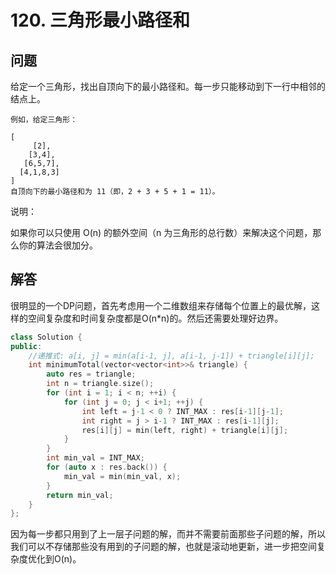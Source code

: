 # 120. 三角形最小路径和

## 问题

给定一个三角形，找出自顶向下的最小路径和。每一步只能移动到下一行中相邻的结点上。
```
例如，给定三角形：

[
     [2],
    [3,4],
   [6,5,7],
  [4,1,8,3]
]
自顶向下的最小路径和为 11（即，2 + 3 + 5 + 1 = 11）。
```

说明：

如果你可以只使用 O(n) 的额外空间（n 为三角形的总行数）来解决这个问题，那么你的算法会很加分。

## 解答
很明显的一个DP问题，首先考虑用一个二维数组来存储每个位置上的最优解，这样的空间复杂度和时间复杂度都是O(n*n)的。然后还需要处理好边界。
```C++
class Solution {
public:
    //递推式: a[i, j] = min(a[i-1, j], a[i-1, j-1]) + triangle[i][j];
    int minimumTotal(vector<vector<int>>& triangle) {
        auto res = triangle;
        int n = triangle.size();
        for (int i = 1; i < n; ++i) {
            for (int j = 0; j < i+1; ++j) {
                int left = j-1 < 0 ? INT_MAX : res[i-1][j-1];
                int right = j > i-1 ? INT_MAX : res[i-1][j];
                res[i][j] = min(left, right) + triangle[i][j];
            }
        }
        int min_val = INT_MAX;
        for (auto x : res.back()) {
            min_val = min(min_val, x);
        }
        return min_val;
    }
};
```

因为每一步都只用到了上一层子问题的解，而并不需要前面那些子问题的解，所以我们可以不存储那些没有用到的子问题的解，也就是滚动地更新，进一步把空间复杂度优化到O(n)。
```C++

```
